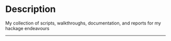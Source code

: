 # Description

My collection of scripts, walkthroughs, documentation, and reports for my hackage endeavours

___
